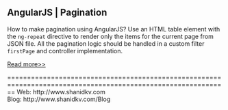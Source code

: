 <h2>AngularJS | Pagination</h2>

<p>How to make pagination using AngularJS? Use an HTML table element with the <code>ng-repeat</code> directive to render only the items for the current page from JSON file. All the pagination logic should be handled in a custom filter <code>firstPage</code> and controller implementation.</p>

<p><a href="http://www.shanidkv.com/blog/angularjs-pagination">Read more>></a></p>
==============================================================================================================
Web: http://www.shanidkv.com<br/>
Blog: http://www.shanidkv.com/Blog
